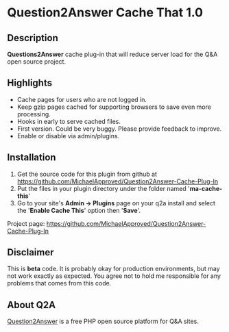 Question2Answer Cache That 1.0
==============================

Description
-----------
**Questions2Answer** cache plug-in that will reduce server load for the Q&A open source project.


Highlights
--------
- Cache pages for users who are not logged in.
- Keep gzip pages cached for supporting browsers to save even more processing.
- Hooks in early to serve cached files.
- First version. Could be very buggy. Please provide feedback to improve.
- Enable or disable via admin/plugins.


Installation
------------
1. Get the source code for this plugin from github at https://github.com/MichaelApproved/Question2Answer-Cache-Plug-In
2. Put the files in your plugin directory under the folder named '**ma-cache-this**'
3. Go to your site's **Admin -> Plugins** page on your q2a install and select the '**Enable Cache This**' option then '**Save**'.

Project page: https://github.com/MichaelApproved/Question2Answer-Cache-Plug-In

Disclaimer
----------
This is **beta** code.  It is probably okay for production environments, but may not work exactly as expected. You agree not to hold me responsible for any problems that comes from this code.

About Q2A
---------
[Question2Answer](http://www.question2answer.org/ "http://www.question2answer.org/") is a free PHP open source platform for Q&A sites. 